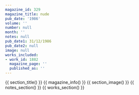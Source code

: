 ```yaml
---
magazine_id: 329
magazine_title: nude
pub_date: '1986'
volume: ''
number: null
month: ''
notes: null
pub_date1: 31/12/1986
pub_date2: null
image: null
works_included:
- work_id: 1882
  magazine_page: ''
  published_as: ''
---
```


{{ section_title() }}
{{ magazine_info() }}
{{ section_image() }}
{{ notes_section() }}
{{ works_section() }}
